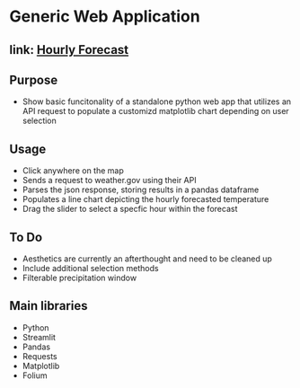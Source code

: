 # Generic Web Application
## link: [Hourly Forecast](http://hourly-forecast.streamlit.io)

## Purpose
- Show basic funcitonality of a standalone python web app that utilizes an API request to populate a customizd matplotlib chart depending on user selection

## Usage
- Click anywhere on the map
- Sends a request to weather.gov using their API
- Parses the json response, storing results in a pandas dataframe 
- Populates a line chart depicting the hourly forecasted temperature
- Drag the slider to select a specfic hour within the forecast

## To Do
- Aesthetics are currently an afterthought and need to be cleaned up
- Include additional selection methods
- Filterable precipitation window 

## Main libraries
- Python
- Streamlit
- Pandas
- Requests
- Matplotlib
- Folium
